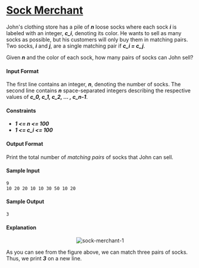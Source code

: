 # [Sock Merchant](https://www.hackerrank.com/challenges/sock-merchant)

John's clothing store has a pile of __*n*__ loose socks where each sock __*i*__ is labeled with an integer, __*c_i*__, denoting its color. He wants to sell as many socks as possible, but his customers will only buy them in matching pairs. Two socks, __*i*__ and __*j*__, are a single matching pair if __*c_i = c_j*__.

Given __*n*__ and the color of each sock, how many pairs of socks can John sell?

#### Input Format
The first line contains an integer, __*n*__, denoting the number of socks.
The second line contains __*n*__ space-separated integers describing the respective values of __*c_0, c_1, c_2, ... , c_n-1*__.

#### Constraints
* __*1 <= n <= 100*__
* __*1 <= c_i <= 100*__

#### Output Format

Print the total number of *matching pairs* of socks that John can sell.

#### Sample Input
```
9
10 20 20 10 10 30 50 10 20
```

#### Sample Output
```
3
```

#### Explanation

<p align="center">
    <img src="https://github.com/joshuatvernon/coding-challenges/blob/master/Hackerrank/Algorithms/Implementation/11.%20Sock%20Merchant/img/sock-merchant-1.png" alt=sock-merchant-1>
</p>

As you can see from the figure above, we can match three pairs of socks. Thus, we print __*3*__ on a new line. 
